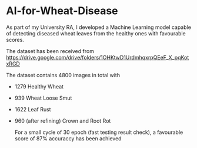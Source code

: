 # AI-for-Wheat-Disease
As part of my University RA, I developed a Machine Learning model capable of detecting diseased wheat leaves from the healthy ones with favourable scores.

The dataset has been received from https://drive.google.com/drive/folders/1OHKtwD1UrdmhqxrpQEeF_X_pqKotxRGD

The dataset contains 4800 images in total with
- 1279 Healthy Wheat
- 939 Wheat Loose Smut
- 1622 Leaf Rust
- 960 (after refining) Crown and Root Rot

  For a small cycle of 30 epoch (fast testing result check), a favourable score of 87% accuraccy has been achieved

